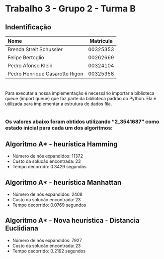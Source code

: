 # Trabalho 3 - Grupo 2 - Turma B

## Indentificação

| Nome                           | Matricula   |
| :----------------------------- | :---------: |
| Brenda Streit Schussler        | 00325353    |
| Felipe Bertoglio               | 00262669    |
| Pedro Afonso Klein             | 00324104    |
| Pedro Henrique Casarotto Rigon | 00325358    |

#
Para executar a nossa implementação é necessário importar a biblioteca queue (import queue) que faz parte da biblioteca padrão do Python. Ela é utilizada para implementar a estrutura de dados fila. 

#
### Os valores abaixo foram obtidos utilizando “2_3541687” como estado inicial para cada um dos algoritmos:

## Algoritmo A* - heurística Hamming 
* Número de nós expandidos: 11372
* Custo da solucão encontrada: 23
* Tempo decorrido: 0.3429 segundos

## Algoritmo A* - heurística Manhattan 
* Número de nós expandidos: 2408
* Custo da solucão encontrada: 23
* Tempo decorrido: 0.0769 segundos
  
## Algoritmo A* - Nova heurística - Distancia Euclidiana 
* Número de nós expandidos: 7927
* Custo da solucão encontrada: 23
* Tempo decorrido: 0.2192 segundos

